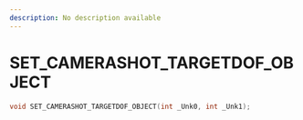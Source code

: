 ```yaml
---
description: No description available 
---
```


# SET_CAMERASHOT_TARGETDOF_OBJECT

```cpp
void SET_CAMERASHOT_TARGETDOF_OBJECT(int _Unk0, int _Unk1);
```